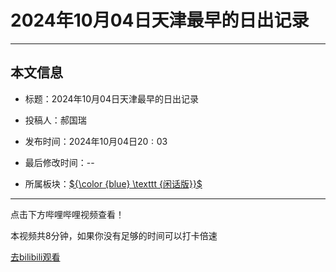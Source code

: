 # $2024$年$10$月$04$日天津最早的日出记录

------------

## 本文信息

- 标题：$2024$年$10$月$04$日天津最早的日出记录

- 投稿人：郝国瑞

- 发布时间：$2024$年$10$月$04$日$20:03$

- 最后修改时间：--

- 所属板块：[${\color {blue} \texttt {闲话版}}$](/xhb)

------------

点击下方哔哩哔哩视频查看！

本视频共$8$分钟，如果你没有足够的时间可以打卡倍速


[去bilibili观看](https://www.bilibili.com/video/BV1f24weYEZ4/)